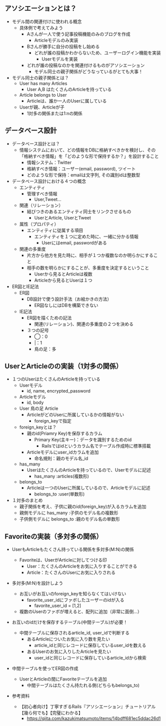 ##  アソシエーションとは？
- モデル間の関連付けに使われる概念
  - 具体例で考えてみよう
    - Aさんが一人で使う記事投稿機能のみのブログを作成
      - Articleモデルのみ実装
    - Bさんが勝手に自分の投稿をし始める
      - どれが誰の投稿かわからないため、ユーザーログイン機能を実装
        - Userモデルを実装
    - どれが誰の投稿なのかを関連付けるものがアソシエーション
      - モデル同士の親子関係がどうなっているがとても大事！
- モデル同士の親子関係とは？
  - User has many Articles
    - User A,B はたくさんのArticleを持っている
  - Article belongs to User
    - Articleは、誰か一人のUserに属している
  - Userが親、Articleが子
    - 1対多の関係または1:nの関係

##  データベース設計
- データベース設計とは？
  - 情報システムにおいて、どの情報をDBに格納すべきかを検討し、その「格納すべき情報」を「どのような形で保持するか？」を設計すること
    - 情報システム：Twitter
    - 格納すべき情報：ユーザー(email, password), ツイート
    - どのような形で保持：emailは文字列, その識別idは整数型
- データベース設計における４つの概念
  - エンティティ
    - 管理すべき情報
      - User,Tweet...
  - 関連（リレーション）
    - 結びつきのあるエンティティ同士をリンクさせるもの
      - UserとArticle, UserとTweet
  - 属性（プロパティ）
    - エンティティに従属する項目
      - エンティティを１つに定めた時に、一緒に分かる情報
        - Userにはemail, passwordがある
  - 関連の多重度
    - 片方から他方を見た時に、相手が１つか複数なのか明らかにすること
    - 相手の数を明らかにすることが、多重度を決定するということ
      - Userから見るとArticleは複数
      - Articleから見るとUserは１つ
- ER図とIE記法
  - ER図
    - DB設計で使う設計手法（お絵かきの方法）
      - ER図なしにはDBを構築できない
  - IE記法
    - ER図を描くための記法
      - 関連(リレーション)、関連の多重度の２つを決める
    - ３つの記号
      - ◯：0
      - |：1
      - 鳥の足：多

##  UserとArticleのの実装（1対多の関係）
- １つのUserはたくさんのArticleを持っている
  - Userモデル
    - id, name, encrypted_password
  - Articleモデル
    - id, body
  - User 鳥の足 Article
    - ArticleがどのUserに所属しているかの情報がない
      - foreign_keyで指定
  - foreign_keyとは？
    - 親のid(Priamry Key)を保存するカラム
      - Primary Key(主キー)：データを識別するためのid
        - Railsではidというカラム名でテーブル作成時に標準搭載
    - Articleモデルにuser_idカラムを追加
      - 命名規則：親のモデル名_id
  - has_many
    - UserはたくさんのArticleを持っているので、Userモデルに記述
      - has_many :articles(複数形)
  - belongs_to
    - Articleは一つのUserに所属しているので、Articleモデルに記述
      - belongs_to :user(単数形)
- １対多のまとめ
  - 親子関係を考え、子供に親のid(foreign_key)が入るカラムを追加
  - 親側モデルに has_many :子供のモデル名の複数形
  - 子供側モデルに belongs_to :親のモデル名の単数形

##  Favoriteの実装（多対多の関係）
- UserもArticleもたくさん持っている関係を多対多(M:N)の関係
  - Favoriteは、UserがArticleに対してつける印
    - User：たくさんのArticleをお気に入りすることができる
    - Article：たくさんのUserにお気に入りされる
- 多対多(M:N)を設計しよう
  - お互いがお互いのforeign_keyを知らなくてはいけない
    - favorite_user_idにファボしたユーザーのidが入る
      - favorite_user_id = [1,2]
  - 複数のUserのファボが増えると、配列に追加（非常に面倒...）
- お互いのidだけを保存するテーブル(中間テーブル)が必要！
  - 中間テーブルに保存されるarticle_id, user_idで判断する
    - あるArticleについたお気に入り数を見たい
      - article_idと同じレコードに保存しているuser_idを数える
    - あるUserのお気に入りしたArticleを見たい
      - user_idと同じレコードに保存しているarticle_idから検索
- 中間テーブルを使ってER図の作成
  - UserとArticleの間にFavoriteテーブルを追加
    - 中間テーブルはたくさん持たれる側(どちらもbelongs_to)



- 参考資料
  - 【初心者向け】丁寧すぎるRails『アソシエーション』チュートリアル【幾ら何でも】【完璧にわかる】
    - https://qiita.com/kazukimatsumoto/items/14bdff681ec5ddac26d1
